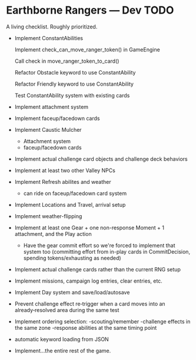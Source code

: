 # Earthborne Rangers — Dev TODO

A living checklist. Roughly prioritized.


- Implement ConstantAbilities


    Implement check_can_move_ranger_token() in GameEngine

    Call check in move_ranger_token_to_card()

    Refactor Obstacle keyword to use ConstantAbility

    Refactor Friendly keyword to use ConstantAbility

    Test ConstantAbility system with existing cards
- Implement attachment system
- Implement faceup/facedown cards
- Implement Caustic Mulcher
  - Attachment system
  - faceup/facedown cards
- Implement actual challenge card objects and challenge deck behaviors
- Implement at least two other Valley NPCs
- Implement Refresh abilites and weather
  - can ride on faceup/facedown card system
- Implement Locations and Travel, arrival setup
- Implement weather-flipping
- Implement at least one Gear + one non-response Moment + 1 attachment, and the Play action
  - Have the gear commit effort so we're forced to implement that system too (committing effort from in-play cards in CommitDecision, spending tokens/exhausting as needed)
- Implement actual challenge cards rather than the current RNG setup
- Implement missions, campaign log entries, clear entries, etc.
- Implement Day system and save/load/autosave
- Prevent challenge effect re‑trigger when a card moves into an already‑resolved area during the same test
- Implement ordering selection:
  -scouting/remember
  -challenge effects in the same zone
  -response abilities at the same timing point
- automatic keyword loading from JSON
- Implement...the entire rest of the game.


